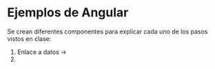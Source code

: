 # Ejemplos de Angular
Se crean diferentes componentes para explicar cada uno de los pasos vistos en clase:
1. Enlace a datos ->
2. 
